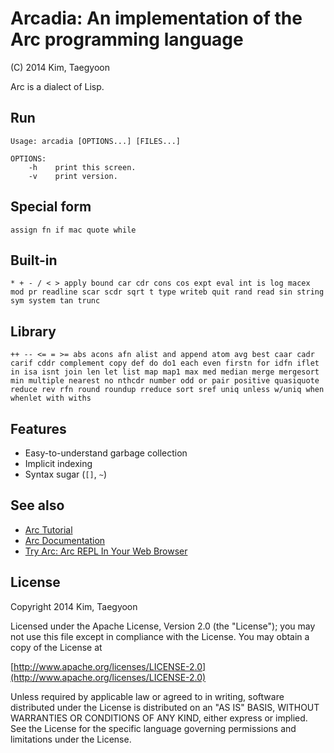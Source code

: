 # Arcadia: An implementation of the Arc programming language #

(C) 2014 Kim, Taegyoon

Arc is a dialect of Lisp.

## Run
```
Usage: arcadia [OPTIONS...] [FILES...]

OPTIONS:
    -h    print this screen.
    -v    print version.
```

## Special form
`assign fn if mac quote while`

## Built-in
`* + - / < > apply bound car cdr cons cos expt eval int is log macex mod pr readline scar scdr sqrt t type writeb quit rand read sin string sym system tan trunc`

## Library
`++ -- <= = >= abs acons afn alist and append atom avg best caar cadr carif cddr complement copy def do do1 each even firstn for idfn iflet in isa isnt join len let list map map1 max med median merge mergesort min multiple nearest no nthcdr number odd or pair positive quasiquote reduce rev rfn round roundup rreduce sort sref uniq unless w/uniq when whenlet with withs`

## Features
* Easy-to-understand garbage collection
* Implicit indexing
* Syntax sugar (`[]`, `~`)

## See also
* [Arc Tutorial](http://old.ycombinator.com/arc/tut.txt)
* [Arc Documentation](http://arclanguage.github.io/ref/index.html)
* [Try Arc: Arc REPL In Your Web Browser](http://tryarc.org/)

## License ##

   Copyright 2014 Kim, Taegyoon

   Licensed under the Apache License, Version 2.0 (the "License");
   you may not use this file except in compliance with the License.
   You may obtain a copy of the License at

   [http://www.apache.org/licenses/LICENSE-2.0](http://www.apache.org/licenses/LICENSE-2.0)

   Unless required by applicable law or agreed to in writing, software
   distributed under the License is distributed on an "AS IS" BASIS,
   WITHOUT WARRANTIES OR CONDITIONS OF ANY KIND, either express or implied.
   See the License for the specific language governing permissions and
   limitations under the License.
